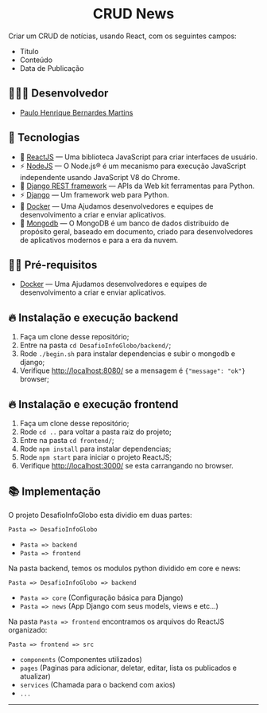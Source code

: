 <h1 align="center">
  CRUD News
</h1>

Criar um CRUD de notícias, usando React, com os seguintes campos:

- Título
- Conteúdo
- Data de Publicação

## 👨🏼‍💻 Desenvolvedor

- [Paulo Henrique Bernardes Martins](http://phdeveloper.com.br/)

## 🚀 Tecnologias

- 💾 [ReactJS](https://pt-br.reactjs.org/) — Uma biblioteca JavaScript para criar interfaces de usuário.
- ⚡ [NodeJS](https://nodejs.org/en/) — O Node.js® é um mecanismo para execução JavaScript independente usando JavaScript V8 do Chrome.
- 💾 [Django REST framework](https://www.django-rest-framework.org/) — APIs da Web kit ferramentas para Python.
- ⚡ [Django](https://www.djangoproject.com/) — Um framework web para Python.
- 🐳 [Docker](https://www.docker.com/) — Uma Ajudamos desenvolvedores e equipes de desenvolvimento a criar e enviar aplicativos.
- 🍃 [Mongodb](https://www.mongodb.com//) — O MongoDB é um banco de dados distribuído de propósito geral, baseado em documento, criado para desenvolvedores de aplicativos modernos e para a era da nuvem.

## ✋🏻 Pré-requisitos

- [Docker](https://www.docker.com/) — Uma Ajudamos desenvolvedores e equipes de desenvolvimento a criar e enviar aplicativos.

## 🔥 Instalação e execução backend

1. Faça um clone desse repositório;
2. Entre na pasta `cd DesafioInfoGlobo/backend/`;
3. Rode `./begin.sh` para instalar dependencias e subir o mongodb e django;
4. Verifique [http://localhost:8080/](http://localhost:8080/) se a mensagem é `{"message": "ok"}` browser;

## 🔥 Instalação e execução frontend

1. Faça um clone desse repositório;
3. Rode `cd ..` para voltar a pasta raiz do projeto;
2. Entre na pasta `cd frontend/`;
3. Rode `npm install` para instalar dependencias;
3. Rode `npm start` para iniciar o projeto ReactJS;
4. Verifique [http://localhost:3000/](http://localhost:3000/) se esta carrangando no browser.

## 📚 Implementação

O projeto DesafioInfoGlobo esta dividio em duas partes:

`Pasta => DesafioInfoGlobo`
- `Pasta => backend`
- `Pasta => frontend`

Na pasta backend, temos os modulos python dividido em core e news:

`Pasta => DesafioInfoGlobo => backend `
- `Pasta => core` (Configuração básica para Django)
- `Pasta => news` (App Django com seus models, views e etc...)

Na pasta `Pasta => frontend` encontramos os arquivos do ReactJS organizado:

`Pasta => frontend => src`
- `components` (Componentes utilizados)
- `pages` (Paginas para adicionar, deletar, editar, lista os publicados e atualizar)
- `services` (Chamada para o backend com axios)
- `...`

---

